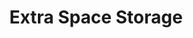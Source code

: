 ---
title: "Extra Space Storage"
url: /naperville/extra-space-storage-north-washington-street/
shop: storage rental
---